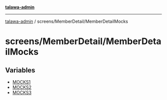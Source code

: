 [**talawa-admin**](../../../README.md)

***

[talawa-admin](../../../modules.md) / screens/MemberDetail/MemberDetailMocks

# screens/MemberDetail/MemberDetailMocks

## Variables

- [MOCKS1](variables/MOCKS1.md)
- [MOCKS2](variables/MOCKS2.md)
- [MOCKS3](variables/MOCKS3.md)
